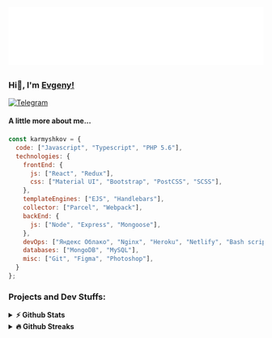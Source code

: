 <h1 align="center">
  <img src="https://github.com/Karmyshkov/Karmyshkov/blob/main/readme.svg" alt="Karmyshkov" />
</h1>

### Hi👋, I'm [Evgeny!](https://github.com/Karmyshkov/)

[![Telegram](https://github.com/Karmyshkov/Karmyshkov/blob/main/telegram.svg)](https://t.me/karmishkov)

#### A little more about me...

```javascript
const karmyshkov = {
  code: ["Javascript", "Typescript", "PHP 5.6"],
  technologies: {
    frontEnd: {
      js: ["React", "Redux"],
      css: ["Material UI", "Bootstrap", "PostCSS", "SCSS"],
    },
    templateEngines: ["EJS", "Handlebars"],
    collector: ["Parcel", "Webpack"],
    backEnd: {
      js: ["Node", "Express", "Mongoose"],
    },
    devOps: ["Яндекс Облако", "Nginx", "Heroku", "Netlify", "Bash scripts"],
    databases: ["MongoDB", "MySQL"],
    misc: ["Git", "Figma", "Photoshop"],
  }
};
```

### Projects and Dev Stuffs:

<details>	
  <summary><b>⚡ Github Stats</b></summary>
  <img height="180em" src="https://github-readme-stats.vercel.app/api/top-langs/?username=Karmyshkov&theme=tokyonight&exclude_repo=KNN-Image-Classification&show_icons=true&hide_border=true&layout=compact&langs_count=8"/>
</details>

<details>	
  <summary><b>🔥 Github Streaks</b></summary>
  <img height="180em" src="https://github-readme-streak-stats.herokuapp.com/?user=Karmyshkov&theme=tokyonight&hide_border=true" />
</details>

